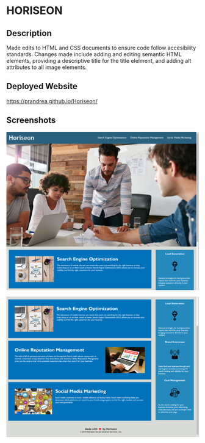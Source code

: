 # HORISEON

## Description
Made edits to HTML and CSS documents to ensure code follow accesibility standards. Changes made include adding and editing semantic HTML elements, providing a descriptive title for the title elelment, and adding alt attributes to all image elements. 


## Deployed Website

https://prandrea.github.io/Horiseon/

## Screenshots

   ![First screenshot](./assets/images/Screenshot-Readme-1.png)
   



   ![Second Screenshot](./assets/images/Screenshot-Readme-2.png)
 
